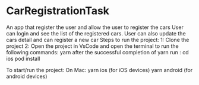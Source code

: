 # CarRegistrationTask
An app that register the user and allow the user to register the cars
User can login and see the list of the registered cars. User can also update the cars detail and can register a new car
Steps to run the project: 
1: Clone the project 
2: Open the project in VsCode and open the terminal to run the following commands: 
 yarn
 after the successful completion of yarn run :
 cd ios
 pod install
 
 To start/run the project: 
 On Mac:
 yarn ios (for iOS devices)
 yarn android (for android devices)
 
